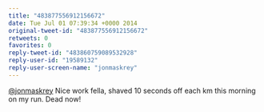 ```yaml
---
title: "483877556912156672"
date: Tue Jul 01 07:39:34 +0000 2014
original-tweet-id: "483877556912156672"
retweets: 0
favorites: 0
reply-tweet-id: "483860759089532928"
reply-user-id: "19589132"
reply-user-screen-name: "jonmaskrey"
---
```

<a href="https://twitter.com/jonmaskrey">@jonmaskrey</a> Nice work fella, shaved 10 seconds off each km this morning on my run. Dead now!
